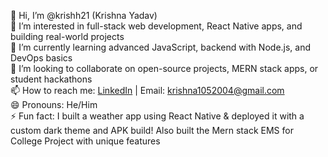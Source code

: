 👋 Hi, I’m @krishh21 (Krishna Yadav)  
👀 I’m interested in full-stack web development, React Native apps, and building real-world projects  
🌱 I’m currently learning advanced JavaScript, backend with Node.js, and DevOps basics  
💞️ I’m looking to collaborate on open-source projects, MERN stack apps, or student hackathons  
📫 How to reach me: [LinkedIn](https://www.linkedin.com/in/krishna-yadav-27aa8026a ) | Email: krishna1052004@gmail.com  
😄 Pronouns: He/Him  
⚡ Fun fact: I built a weather app using React Native & deployed it with a custom dark theme and APK build! Also built the Mern stack EMS for College  Project with unique features


<!---
krishh21/krishh21 is a ✨ special ✨ repository because its `README.md` (this file) appears on your GitHub profile.
You can click the Preview link to take a look at your changes.
--->
